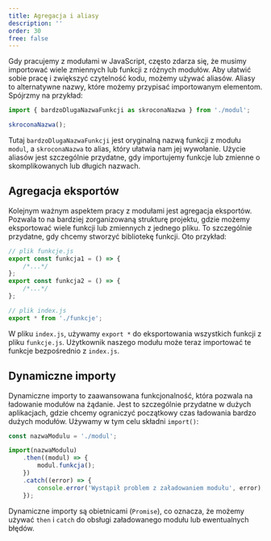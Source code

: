 ```yaml
---
title: Agregacja i aliasy
description: ''
order: 30
free: false
---
```


Gdy pracujemy z modułami w JavaScript, często zdarza się, że musimy importować wiele zmiennych lub funkcji z różnych modułów. Aby ułatwić sobie pracę i zwiększyć czytelność kodu, możemy używać aliasów. Aliasy to alternatywne nazwy, które możemy przypisać importowanym elementom. Spójrzmy na przykład:

```javascript
import { bardzoDlugaNazwaFunkcji as skroconaNazwa } from './modul';

skroconaNazwa();
```

Tutaj `bardzoDlugaNazwaFunkcji` jest oryginalną nazwą funkcji z modułu `modul`, a `skroconaNazwa` to alias, który ułatwia nam jej wywołanie. Użycie aliasów jest szczególnie przydatne, gdy importujemy funkcje lub zmienne o skomplikowanych lub długich nazwach.

## Agregacja eksportów

Kolejnym ważnym aspektem pracy z modułami jest agregacja eksportów. Pozwala to na bardziej zorganizowaną strukturę projektu, gdzie możemy eksportować wiele funkcji lub zmiennych z jednego pliku. To szczególnie przydatne, gdy chcemy stworzyć bibliotekę funkcji. Oto przykład:

```javascript
// plik funkcje.js
export const funkcja1 = () => {
	/*...*/
};
export const funkcja2 = () => {
	/*...*/
};

// plik index.js
export * from './funkcje';
```

W pliku `index.js`, używamy `export *` do eksportowania wszystkich funkcji z pliku `funkcje.js`. Użytkownik naszego modułu może teraz importować te funkcje bezpośrednio z `index.js`.

## Dynamiczne importy

Dynamiczne importy to zaawansowana funkcjonalność, która pozwala na ładowanie modułów na żądanie. Jest to szczególnie przydatne w dużych aplikacjach, gdzie chcemy ograniczyć początkowy czas ładowania bardzo dużych modułów. Używamy w tym celu składni `import()`:

```javascript
const nazwaModulu = './modul';

import(nazwaModulu)
	.then((modul) => {
		modul.funkcja();
	})
	.catch((error) => {
		console.error('Wystąpił problem z załadowaniem modułu', error);
	});
```

Dynamiczne importy są obietnicami (`Promise`), co oznacza, że możemy używać `then` i `catch` do obsługi załadowanego modułu lub ewentualnych błędów.
